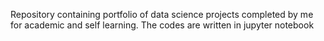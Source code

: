 Repository containing portfolio of data science projects completed by me for academic and self learning. The codes are written in jupyter notebook


